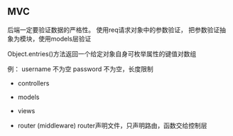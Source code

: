 ## MVC
 后端一定要验证数据的严格性。
 使用req请求对象中的参数验证，
 把参数验证抽象为模块，使用models层验证

 Object.entries()方法返回一个给定对象自身可枚举属性的键值对数组

 例：
 username 不为空
 password 不为空，长度限制



- controllers

- models

- views

- router (middleware)
  router声明文件，只声明路由，函数交给控制层